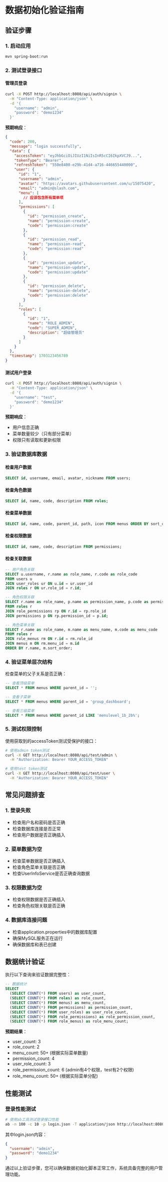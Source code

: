 # 数据初始化验证指南

## 验证步骤

### 1. 启动应用
```bash
mvn spring-boot:run
```

### 2. 测试登录接口

#### 管理员登录
```bash
curl -X POST http://localhost:8080/api/auth/signin \
  -H "Content-Type: application/json" \
  -d '{
    "username": "admin",
    "password": "demo1234"
  }'
```

**预期响应**：
```json
{
  "code": 200,
  "message": "login successfully",
  "data": {
    "accessToken": "eyJhbGciOiJIUzI1NiIsInR5cCI6IkpXVCJ9...",
    "tokenType": "Bearer",
    "refreshToken": "550e8400-e29b-41d4-a716-446655440000",
    "user": {
      "id": "1",
      "username": "admin",
      "avatar": "https://avatars.githubusercontent.com/u/15075420",
      "email": "admin@slash.com",
      "menu": [
        // 应该包含所有菜单项
      ],
      "permissions": [
        {
          "id": "permission_create",
          "name": "permission-create",
          "code": "permission:create"
        },
        {
          "id": "permission_read",
          "name": "permission-read",
          "code": "permission:read"
        },
        {
          "id": "permission_update",
          "name": "permission-update",
          "code": "permission:update"
        },
        {
          "id": "permission_delete",
          "name": "permission-delete",
          "code": "permission:delete"
        }
      ],
      "roles": [
        {
          "id": "1",
          "name": "ROLE_ADMIN",
          "code": "SUPER_ADMIN",
          "description": "超级管理员"
        }
      ]
    }
  },
  "timestamp": 1703123456789
}
```

#### 测试用户登录
```bash
curl -X POST http://localhost:8080/api/auth/signin \
  -H "Content-Type: application/json" \
  -d '{
    "username": "test",
    "password": "demo1234"
  }'
```

**预期响应**：
- 用户信息正确
- 菜单数量较少（只有部分菜单）
- 权限只有读取和更新权限

### 3. 验证数据库数据

#### 检查用户数据
```sql
SELECT id, username, email, avatar, nickname FROM users;
```

#### 检查角色数据
```sql
SELECT id, name, code, description FROM roles;
```

#### 检查菜单数据
```sql
SELECT id, name, code, parent_id, path, icon FROM menus ORDER BY sort_order;
```

#### 检查权限数据
```sql
SELECT id, name, code, description FROM permissions;
```

#### 检查关联数据
```sql
-- 用户角色关联
SELECT u.username, r.name as role_name, r.code as role_code 
FROM users u 
JOIN user_roles ur ON u.id = ur.user_id 
JOIN roles r ON ur.role_id = r.id;

-- 角色权限关联
SELECT r.name as role_name, p.name as permission_name, p.code as permission_code
FROM roles r
JOIN role_permissions rp ON r.id = rp.role_id
JOIN permissions p ON rp.permission_id = p.id;

-- 角色菜单关联
SELECT r.name as role_name, m.name as menu_name, m.code as menu_code
FROM roles r
JOIN role_menus rm ON r.id = rm.role_id
JOIN menus m ON rm.menu_id = m.id
ORDER BY r.name, m.sort_order;
```

### 4. 验证菜单层次结构

检查菜单的父子关系是否正确：

```sql
-- 查看顶级菜单
SELECT * FROM menus WHERE parent_id = '';

-- 查看子菜单
SELECT * FROM menus WHERE parent_id = 'group_dashboard';

-- 查看三级菜单
SELECT * FROM menus WHERE parent_id LIKE 'menulevel_1b_2b%';
```

### 5. 测试权限控制

使用获取到的accessToken测试受保护的接口：

```bash
# 使用admin token测试
curl -X GET http://localhost:8080/api/test/admin \
  -H "Authorization: Bearer YOUR_ACCESS_TOKEN"

# 使用test token测试
curl -X GET http://localhost:8080/api/test/user \
  -H "Authorization: Bearer YOUR_ACCESS_TOKEN"
```

## 常见问题排查

### 1. 登录失败
- 检查用户名和密码是否正确
- 检查数据库连接是否正常
- 检查用户数据是否正确插入

### 2. 菜单数据为空
- 检查菜单数据是否正确插入
- 检查角色菜单关联是否正确
- 检查UserInfoService是否正确查询数据

### 3. 权限数据为空
- 检查权限数据是否正确插入
- 检查角色权限关联是否正确

### 4. 数据库连接问题
- 检查application.properties中的数据库配置
- 确保MySQL服务正在运行
- 确保数据库和表已创建

## 数据统计验证

执行以下查询来验证数据完整性：

```sql
-- 数据统计
SELECT 
  (SELECT COUNT(*) FROM users) as user_count,
  (SELECT COUNT(*) FROM roles) as role_count,
  (SELECT COUNT(*) FROM menus) as menu_count,
  (SELECT COUNT(*) FROM permissions) as permission_count,
  (SELECT COUNT(*) FROM user_roles) as user_role_count,
  (SELECT COUNT(*) FROM role_permissions) as role_permission_count,
  (SELECT COUNT(*) FROM role_menus) as role_menu_count;
```

**预期结果**：
- user_count: 3
- role_count: 2
- menu_count: 50+ (根据实际菜单数量)
- permission_count: 4
- user_role_count: 3
- role_permission_count: 6 (admin有4个权限，test有2个权限)
- role_menu_count: 50+ (根据实际菜单分配)

## 性能测试

### 登录性能测试
```bash
# 使用ab工具测试登录接口性能
ab -n 100 -c 10 -p login.json -T application/json http://localhost:8080/api/auth/signin
```

其中login.json内容：
```json
{
  "username": "admin",
  "password": "demo1234"
}
```

通过以上验证步骤，您可以确保数据初始化脚本正常工作，系统具备完整的用户管理功能。
